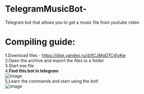 # TelegramMusicBot-
Telegram bot that allows you to get a music file from youtube video

# Compiling guide:
1.Download files - https://disk.yandex.ru/d/llCJMgD7C4IyKw </br>
2.Open the archive and export the files to a folder </br>
3.Start exe file</br>
4.<strong>Find this bot in telegram</strong> </br>![image](https://user-images.githubusercontent.com/91565374/156467554-145e1e52-c6f2-43a6-91ea-7f6128db8ba3.png)</br>
5.Learn the commands and start using the bot!</br>
![image](https://user-images.githubusercontent.com/91565374/156467849-23de5565-2985-46b9-b022-7eb152bfe44b.png)
